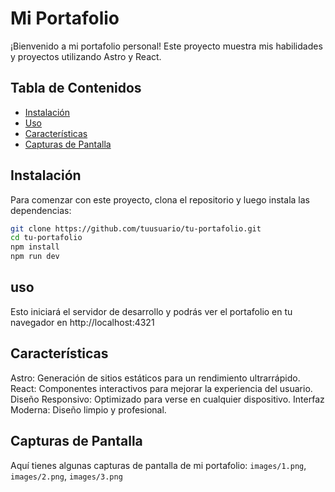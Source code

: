 # Mi Portafolio

¡Bienvenido a mi portafolio personal! Este proyecto muestra mis habilidades y proyectos utilizando Astro y React.

## Tabla de Contenidos

- [Instalación](#instalación)
- [Uso](#uso)
- [Características](#características)
- [Capturas de Pantalla](#capturas-de-pantalla)


## Instalación

Para comenzar con este proyecto, clona el repositorio y luego instala las dependencias:

```bash
git clone https://github.com/tuusuario/tu-portafolio.git
cd tu-portafolio
npm install
npm run dev
```
## uso
Esto iniciará el servidor de desarrollo y podrás ver el portafolio en tu navegador en http://localhost:4321

## Características
Astro: Generación de sitios estáticos para un rendimiento ultrarrápido.
React: Componentes interactivos para mejorar la experiencia del usuario.
Diseño Responsivo: Optimizado para verse en cualquier dispositivo.
Interfaz Moderna: Diseño limpio y profesional.


## Capturas de Pantalla
Aquí tienes algunas capturas de pantalla de mi portafolio:
`images/1.png`, `images/2.png`, `images/3.png`